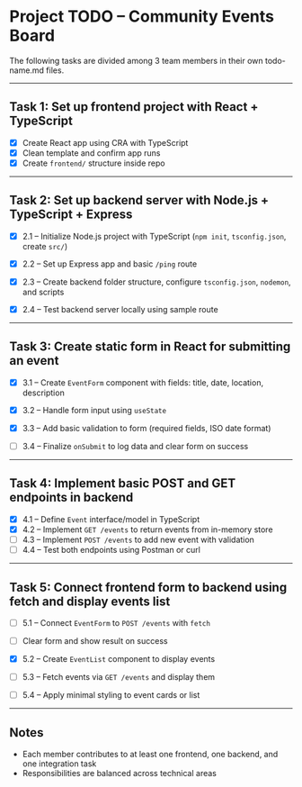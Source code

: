 # Project TODO – Community Events Board

The following tasks are divided among 3 team members in their own todo-name.md files.

---

## Task 1: Set up frontend project with React + TypeScript

- [x] Create React app using CRA with TypeScript
- [x] Clean template and confirm app runs
- [x] Create `frontend/` structure inside repo

---

## Task 2: Set up backend server with Node.js + TypeScript + Express

- [x] 2.1 – Initialize Node.js project with TypeScript (`npm init`, `tsconfig.json`, create `src/`)
- [x] 2.2 – Set up Express app and basic `/ping` route

- [x] 2.3 – Create backend folder structure, configure `tsconfig.json`, `nodemon`, and scripts
- [x] 2.4 – Test backend server locally using sample route

---

## Task 3: Create static form in React for submitting an event

- [x] 3.1 – Create `EventForm` component with fields: title, date, location, description
- [x] 3.2 – Handle form input using `useState`

- [x] 3.3 – Add basic validation to form (required fields, ISO date format)
- [ ] 3.4 – Finalize `onSubmit` to log data and clear form on success

---

## Task 4: Implement basic POST and GET endpoints in backend

- [x] 4.1 – Define `Event` interface/model in TypeScript
- [x] 4.2 – Implement `GET /events` to return events from in-memory store
- [ ] 4.3 – Implement `POST /events` to add new event with validation
- [ ] 4.4 – Test both endpoints using Postman or curl

---

## Task 5: Connect frontend form to backend using fetch and display events list

- [ ] 5.1 – Connect `EventForm` to `POST /events` with `fetch`
- [ ] Clear form and show result on success

- [x] 5.2 – Create `EventList` component to display events
- [ ] 5.3 – Fetch events via `GET /events` and display them
- [ ] 5.4 – Apply minimal styling to event cards or list

---

## Notes

- Each member contributes to at least one frontend, one backend, and one integration task
- Responsibilities are balanced across technical areas
